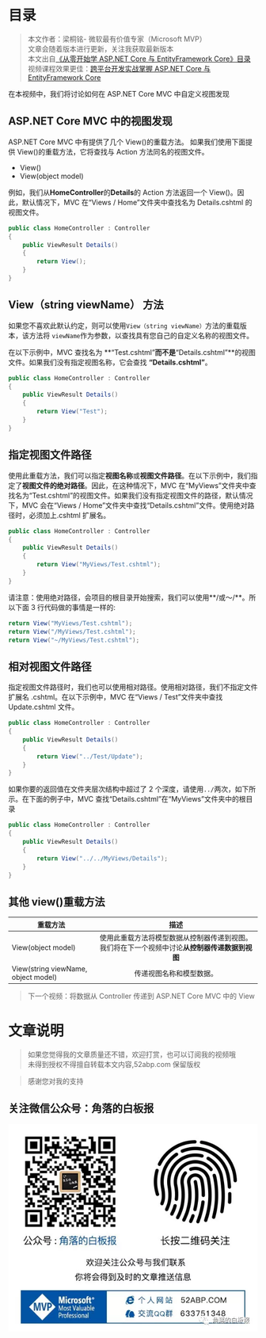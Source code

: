 # 目录

> 本文作者：梁桐铭- 微软最有价值专家（Microsoft MVP） </br>
> 文章会随着版本进行更新，关注我获取最新版本 </br>
> 本文出自[《从零开始学 ASP.NET Core 与 EntityFramework Core》目录](https://www.52abp.com/Wiki/mvc/latest) </br>
> 视频课程效果更佳：[跨平台开发实战掌握 ASP.NET Core 与 EntityFramework Core
> ](https://www.52abp.com/College/Course/1) </br>

在本视频中，我们将讨论如何在 ASP.NET Core MVC 中自定义视图发现

## ASP.NET Core MVC 中的视图发现

ASP.NET Core MVC 中有提供了几个 View()的重载方法。 如果我们使用下面提供 View()的重载方法，它将查找与 Action 方法同名的视图文件。

- View()
- View(object model)

例如，我们从**HomeController**的**Details**的 Action 方法返回一个 View()。因此，默认情况下，MVC 在“Views / Home”文件夹中查找名为 Details.cshtml 的视图文件。

```csharp
public class HomeController : Controller
{
    public ViewResult Details()
    {
        return View();
    }
}
```

## View（string viewName） 方法

如果您不喜欢此默认约定，则可以使用`View（string viewName）`方法的重载版本，该方法将 `viewName`作为参数，以查找具有您自己的自定义名称的视图文件。

在以下示例中，MVC 查找名为 **“Test.cshtml”**而不是**“Details.cshtml”**的视图文件。如果我们没有指定视图名称，它会查找 **“Details.cshtml”**。

```csharp
public class HomeController : Controller
{
    public ViewResult Details()
    {
        return View("Test");
    }
}
```

## 指定视图文件路径

使用此重载方法，我们可以指定**视图名称**或**视图文件路径**。在以下示例中，我们指定了**视图文件的绝对路径**。因此，在这种情况下，MVC 在“MyViews”文件夹中查找名为“Test.cshtml”的视图文件。如果我们没有指定视图文件的路径，默认情况下，MVC 会在“Views / Home”文件夹中查找“Details.cshtml”文件。使用绝对路径时，必须加上.cshtml 扩展名。

```csharp
public class HomeController : Controller
{
    public ViewResult Details()
    {
        return View("MyViews/Test.cshtml");
    }
}
```

请注意：使用绝对路径，会项目的根目录开始搜索，我们可以使用**/或〜/**。所以下面 3 行代码做的事情是一样的:

```csharp
return View("MyViews/Test.cshtml");
return View("/MyViews/Test.cshtml");
return View("~/MyViews/Test.cshtml");
```

## 相对视图文件路径

指定视图文件路径时，我们也可以使用相对路径。使用相对路径，我们不指定文件扩展名 .cshtml。在以下示例中，MVC 在“Views / Test”文件夹中查找 Update.cshtml 文件。

```csharp
public class HomeController : Controller
{
    public ViewResult Details()
    {
        return View("../Test/Update");
    }
}
```

如果你要的返回值在文件夹层次结构中超过了 2 个深度，请使用`../`两次，如下所示。在下面的例子中，MVC 查找“Details.cshtml”在“MyViews”文件夹中的根目录

```csharp
public class HomeController : Controller
{
    public ViewResult Details()
    {
        return View("../../MyViews/Details");
    }
}
```

## 其他 view()重载方法

| 重载方法                            |                                              描述                                              |
| ----------------------------------- | :--------------------------------------------------------------------------------------------: |
| View(object model)                  | 使用此重载方法将模型数据从控制器传递到视图。我们将在下一个视频中讨论**从控制器传递数据到视图** |
| View(string viewName, object model) |                                    传递视图名称和模型数据。                                    |

> 下一个视频：将数据从 Controller 传递到 ASP.NET Core MVC 中的 View

# 文章说明

> 如果您觉得我的文章质量还不错，欢迎打赏，也可以订阅我的视频哦 </br>
> 未得到授权不得擅自转载本文内容,52abp.com 保留版权 </br>

> 感谢您对我的支持

## 关注微信公众号：角落的白板报

![公众号：角落的白板报](images/jiaoluowechat.png)
